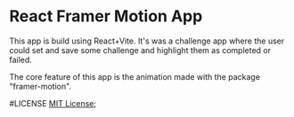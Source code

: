 # React Framer Motion App

This app is build using React+Vite.
It's was a challenge app where the user could set and save some challenge and highlight them as completed or failed.

The core feature of this app is the animation made with the package "framer-motion".

#LICENSE
[MIT License]('./MIT-LICENSE');
